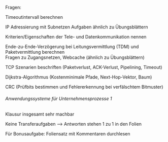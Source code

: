Fragen:

Timeoutintervall berechnen

IP Adressierung mit Subnetzen Aufgaben ähnlich zu Übungsblättern

Kriterien/Eigenschaften der Tele- und Datenkommunikation nennen

Ende-zu-Ende-Verzögerung bei Leitungsvermittlung (TDM) und Paketvermittlung berechnen  
Fragen zu Zugangsnetzen, Webcache (ähnlich zu Übungsblättern)

TCP Szenarien beschriften (Paketverlust, ACK-Verlust, Pipelining, Timeout)

Dijkstra-Algorithmus (Kostenminimale Pfade, Next-Hop-Vektor, Baum)

CRC (Prüfbits bestimmen und Fehlererkennung bei verfälschtem Bitmuster)

###### Anwendungssysteme für Unternehmensprozesse 1

Klausur insgesamt sehr machbar

Keine Transferaufgaben --> Antworten stehen 1 zu 1 in den Folien

Für Bonusaufgabe: Foliensatz mit Kommentaren durchlesen